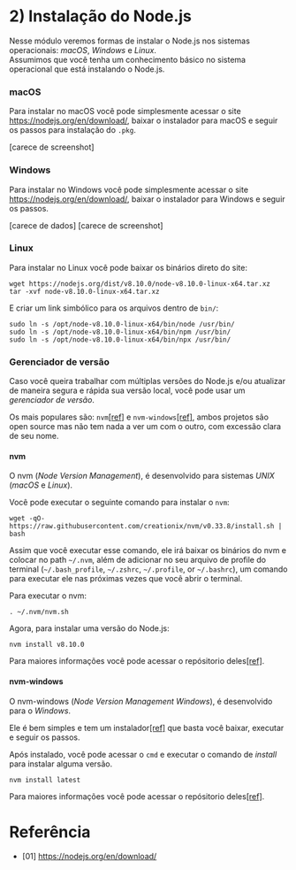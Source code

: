 # 2) Instalação do Node.js

Nesse módulo veremos formas de instalar o Node.js nos sistemas operacionais: *macOS*, *Windows* e *Linux*. <br />
Assumimos que você tenha um conhecimento básico no sistema operacional que está instalando o Node.js.

<a id="getting-ready-macos"></a>
### macOS

Para instalar no macOS você pode simplesmente acessar o site https://nodejs.org/en/download/, baixar o instalador para macOS e seguir os passos para instalação do `.pkg`.

[carece de screenshot]

<a id="getting-ready-windows"></a>
### Windows

Para instalar no Windows você pode simplesmente acessar o site https://nodejs.org/en/download/, baixar o instalador para Windows e seguir os passos.


[carece de dados]
[carece de screenshot]

<a id="getting-ready-linux"></a>
### Linux

Para instalar no Linux você pode baixar os binários direto do site:

```shell
wget https://nodejs.org/dist/v8.10.0/node-v8.10.0-linux-x64.tar.xz
tar -xvf node-v8.10.0-linux-x64.tar.xz
```

E criar um link simbólico para os arquivos dentro de `bin/`:

```shell
sudo ln -s /opt/node-v8.10.0-linux-x64/bin/node /usr/bin/
sudo ln -s /opt/node-v8.10.0-linux-x64/bin/npm /usr/bin/
sudo ln -s /opt/node-v8.10.0-linux-x64/bin/npx /usr/bin/
```

### Gerenciador de versão

Caso você queira trabalhar com múltiplas versões do Node.js e/ou atualizar de maneira segura e rápida sua versão local, você pode usar um *gerenciador de versão*.

Os mais populares são: `nvm`[[ref]](#ref) e `nvm-windows`[[ref]](#ref), ambos projetos são open source mas não tem nada a ver um com o outro, com excessão clara de seu nome.

#### nvm

O nvm (*Node Version Management*), é desenvolvido para sistemas *UNIX* (*macOS* e *Linux*).

Você pode executar o seguinte comando para instalar o `nvm`:
```shell
wget -qO- https://raw.githubusercontent.com/creationix/nvm/v0.33.8/install.sh | bash
```

Assim que você executar esse comando, ele irá baixar os binários do nvm e colocar no path `~/.nvm`, além de adicionar no seu arquivo de profile do terminal (`~/.bash_profile`, `~/.zshrc`, `~/.profile`, or `~/.bashrc`), um comando para executar ele nas próximas vezes que você abrir o terminal.

Para executar o nvm:
```shell
. ~/.nvm/nvm.sh
```

Agora, para instalar uma versão do Node.js:
```shell
nvm install v8.10.0
```

Para maiores informações você pode acessar o repósitorio deles[[ref]](ref).

#### nvm-windows

O nvm-windows (*Node Version Management Windows*), é desenvolvido para o *Windows*.

Ele é bem simples e tem um instalador[[ref]](ref) que basta você baixar, executar e seguir os passos.


Após instalado, você pode acessar o `cmd` e executar o comando de *install* para instalar alguma versão.

```shell
nvm install latest
```

Para maiores informações você pode acessar o repósitorio deles[[ref]](ref).

# Referência

- [01] https://nodejs.org/en/download/
